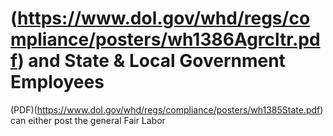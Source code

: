 # (https://www.dol.gov/whd/regs/compliance/posters/wh1386Agrcltr.pdf) and State & Local Government Employees

(PDF)(https://www.dol.gov/whd/regs/compliance/posters/wh1385State.pdf) can either post the general Fair Labor